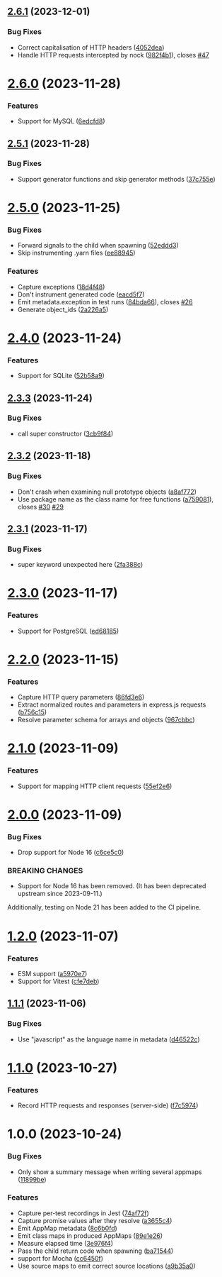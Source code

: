 ## [2.6.1](https://github.com/getappmap/appmap-node/compare/v2.6.0...v2.6.1) (2023-12-01)


### Bug Fixes

* Correct capitalisation of HTTP headers ([4052dea](https://github.com/getappmap/appmap-node/commit/4052deaae0fc9645ad8876b81e08f027799bab2a))
* Handle HTTP requests intercepted by nock ([982f4b1](https://github.com/getappmap/appmap-node/commit/982f4b1e77bbe6d8f9eb3d2ef56f24d6a0ce8c43)), closes [#47](https://github.com/getappmap/appmap-node/issues/47)

# [2.6.0](https://github.com/getappmap/appmap-node/compare/v2.5.1...v2.6.0) (2023-11-28)


### Features

* Support for MySQL ([6edcfd8](https://github.com/getappmap/appmap-node/commit/6edcfd8c7b79e743c9f4e5747a38d7e1b308a85f))

## [2.5.1](https://github.com/getappmap/appmap-node/compare/v2.5.0...v2.5.1) (2023-11-28)


### Bug Fixes

* Support generator functions and skip generator methods ([37c755e](https://github.com/getappmap/appmap-node/commit/37c755e252b1eb40dd74baceac1dfbea5111f594))

# [2.5.0](https://github.com/getappmap/appmap-node/compare/v2.4.0...v2.5.0) (2023-11-25)


### Bug Fixes

* Forward signals to the child when spawning ([52eddd3](https://github.com/getappmap/appmap-node/commit/52eddd3f039a80c3970b5e5521f77acfa3134f26))
* Skip instrumenting .yarn files ([ee88945](https://github.com/getappmap/appmap-node/commit/ee88945bc6e996f23768305db105e45fc1e8b3a2))


### Features

* Capture exceptions ([18d4f48](https://github.com/getappmap/appmap-node/commit/18d4f48f298d47defbdeeb021dbbfc9f7f732223))
* Don't instrument generated code ([eacd5f7](https://github.com/getappmap/appmap-node/commit/eacd5f71e857b782aa60e2b6129df656e8d4b57f))
* Emit metadata.exception in test runs ([84bda66](https://github.com/getappmap/appmap-node/commit/84bda6692314a15a30c2276e0a80b51cbf8f6d80)), closes [#26](https://github.com/getappmap/appmap-node/issues/26)
* Generate object_ids ([2a226a5](https://github.com/getappmap/appmap-node/commit/2a226a565101b273c1e7f76ac32bcc8b6dd26370))

# [2.4.0](https://github.com/getappmap/appmap-node/compare/v2.3.3...v2.4.0) (2023-11-24)


### Features

* Support for SQLite ([52b58a9](https://github.com/getappmap/appmap-node/commit/52b58a9fca87df64067ec002b0786681d570aa39))

## [2.3.3](https://github.com/getappmap/appmap-node/compare/v2.3.2...v2.3.3) (2023-11-24)


### Bug Fixes

* call super constructor ([3cb9f84](https://github.com/getappmap/appmap-node/commit/3cb9f840b49443912a6396ec33cc0729c77e1110))

## [2.3.2](https://github.com/getappmap/appmap-node/compare/v2.3.1...v2.3.2) (2023-11-18)


### Bug Fixes

* Don't crash when examining null prototype objects ([a8af772](https://github.com/getappmap/appmap-node/commit/a8af772bdc1353726ef75e83386fcaa0a07bdda4))
* Use package name as the class name for free functions ([a759081](https://github.com/getappmap/appmap-node/commit/a759081557c44247bd0af59902cbbd866e32eb0b)), closes [#30](https://github.com/getappmap/appmap-node/issues/30) [#29](https://github.com/getappmap/appmap-node/issues/29)

## [2.3.1](https://github.com/getappmap/appmap-node/compare/v2.3.0...v2.3.1) (2023-11-17)


### Bug Fixes

* super keyword unexpected here ([2fa388c](https://github.com/getappmap/appmap-node/commit/2fa388ca065d40302a946306830c528b3bdf0f67))

# [2.3.0](https://github.com/getappmap/appmap-node/compare/v2.2.0...v2.3.0) (2023-11-17)


### Features

* Support for PostgreSQL ([ed68185](https://github.com/getappmap/appmap-node/commit/ed68185e9df74c8c582cc334f2e2a2cbd0408c88))

# [2.2.0](https://github.com/getappmap/appmap-node/compare/v2.1.0...v2.2.0) (2023-11-15)


### Features

* Capture HTTP query parameters ([86fd3e6](https://github.com/getappmap/appmap-node/commit/86fd3e647a25818cdd776035ff8772799dfd0a82))
* Extract normalized routes and parameters in express.js requests ([b756c15](https://github.com/getappmap/appmap-node/commit/b756c156e85f12b98b468e875c3254ed3335fff8))
* Resolve parameter schema for arrays and objects ([967cbbc](https://github.com/getappmap/appmap-node/commit/967cbbcac7353bea7e7362cac20499b082002b1b))

# [2.1.0](https://github.com/getappmap/appmap-node/compare/v2.0.0...v2.1.0) (2023-11-09)


### Features

* Support for mapping HTTP client requests ([55ef2e6](https://github.com/getappmap/appmap-node/commit/55ef2e608550ebfb54cce5051f92a8b5df32e379))

# [2.0.0](https://github.com/getappmap/appmap-node/compare/v1.2.0...v2.0.0) (2023-11-09)


### Bug Fixes

* Drop support for Node 16 ([c6ce5c0](https://github.com/getappmap/appmap-node/commit/c6ce5c07ba4302c6591ab704c9ef238739661493))


### BREAKING CHANGES

* Support for Node 16 has been removed.
(It has been deprecated upstream since 2023-09-11.)

Additionally, testing on Node 21 has been added to the CI pipeline.

# [1.2.0](https://github.com/getappmap/appmap-node/compare/v1.1.1...v1.2.0) (2023-11-07)


### Features

* ESM support ([a5970e7](https://github.com/getappmap/appmap-node/commit/a5970e7c1161c708feb9325ba538ad7e92615af9))
* Support for Vitest ([cfe7deb](https://github.com/getappmap/appmap-node/commit/cfe7debeb0c1c5304df0ee7b837d45e46db20552))

## [1.1.1](https://github.com/getappmap/appmap-node/compare/v1.1.0...v1.1.1) (2023-11-06)


### Bug Fixes

* Use "javascript" as the language name in metadata ([d46522c](https://github.com/getappmap/appmap-node/commit/d46522c0479f664b3aea40c175fbc07ec1924d50))

# [1.1.0](https://github.com/getappmap/appmap-node/compare/v1.0.0...v1.1.0) (2023-10-27)


### Features

* Record HTTP requests and responses (server-side) ([f7c5974](https://github.com/getappmap/appmap-node/commit/f7c5974737e3d9b91881297481fe0493b82a8124))

# 1.0.0 (2023-10-24)


### Bug Fixes

* Only show a summary message when writing several appmaps ([11899be](https://github.com/getappmap/appmap-node/commit/11899bec42fac2cb308f7725d2278989170759ee))


### Features

* Capture per-test recordings in Jest ([74af72f](https://github.com/getappmap/appmap-node/commit/74af72f838030f694b53bdc7cfc47e0df219ee05))
* Capture promise values after they resolve ([a3655c4](https://github.com/getappmap/appmap-node/commit/a3655c4cb3f6459928061d2894823b60ac0caa9f))
* Emit AppMap metadata ([8c6b0fd](https://github.com/getappmap/appmap-node/commit/8c6b0fd4ab41369b48087ba1ea15aeac67ca0cc2))
* Emit class maps in produced AppMaps ([89e1e26](https://github.com/getappmap/appmap-node/commit/89e1e26c2856ac0ef5e299fe0eb2b981be635924))
* Measure elapsed time ([3e976f4](https://github.com/getappmap/appmap-node/commit/3e976f4338d28ebc418443e8756db9b3d369d772))
* Pass the child return code when spawning ([ba71544](https://github.com/getappmap/appmap-node/commit/ba715447ac41dc59a47c640472cb602e7306ab03))
* support for Mocha ([cc6450f](https://github.com/getappmap/appmap-node/commit/cc6450f25a9f694b3581d3ac6543cd8034447bdc))
* Use source maps to emit correct source locations ([a9b35a0](https://github.com/getappmap/appmap-node/commit/a9b35a050264b1dd1fbda228ff52b48a637fe5f6))
